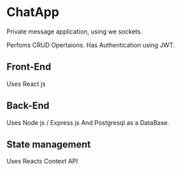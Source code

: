 # ChatApp

Private message application, using we sockets.

Perfoms CRUD Opertaions.
Has Authentication using JWT.

## Front-End
Uses React js

## Back-End
Uses Node js / Express js And Postgresql as a DataBase.

## State management
Uses Reacts Context API
